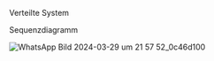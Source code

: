 Verteilte System<br>

Sequenzdiagramm

![WhatsApp Bild 2024-03-29 um 21 57 52_0c46d100](https://github.com/uiyoungkim/Verteilte-System/assets/115372518/924457c6-8fc9-4e28-9f62-93e9a1f56f61)
